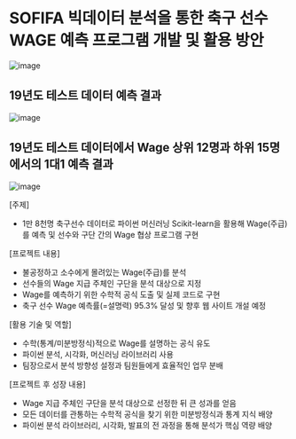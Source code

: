 # SOFIFA 빅데이터 분석을 통한 축구 선수 WAGE 예측 프로그램 개발 및 활용 방안
![image](https://user-images.githubusercontent.com/79948405/120973351-c72dcc80-c7a9-11eb-9313-7675abde8696.png)


## 19년도 테스트 데이터 예측 결과
![image](https://user-images.githubusercontent.com/79948405/120973181-93eb3d80-c7a9-11eb-8718-c7d109891637.png)


## 19년도 테스트 데이터에서 Wage 상위 12명과 하위 15명에서의 1대1 예측 결과
![image](https://user-images.githubusercontent.com/79948405/120973274-ac5b5800-c7a9-11eb-8083-db05924a6af8.png)



[주제]
- 1만 8천명 축구선수 데이터로 파이썬 머신러닝 Scikit-learn을 활용해 
  Wage(주급)를 예측 및 선수와 구단 간의 Wage 협상 프로그램 구현

[프로젝트 내용]
- 불공정하고 소수에게 몰려있는 Wage(주급)를 분석
- 선수들의 Wage 지급 주체인 구단을 분석 대상으로 지정
- Wage를 예측하기 위한 수학적 공식 도출 및 실제 코드로 구현
- 축구 선수 Wage 예측률(=설명력) 95.3% 달성 및 향후 웹 사이트 개설 예정

[활용 기술 및 역할]
- 수학(통계/미분방정식)적으로 Wage를 설명하는 공식 유도
- 파이썬 분석, 시각화, 머신러닝 라이브러리 사용
- 팀장으로서 분석 방향성 설정과 팀원들에게 효율적인 업무 분배

[프로젝트 후 성장 내용]
- Wage 지급 주체인 구단을 분석 대상으로 선정한 뒤 큰 성과를 얻음
- 모든 데이터를 관통하는 수학적 공식을 찾기 위한 미분방정식과 통계 지식 배양
- 파이썬 분석 라이브러리, 시각화, 발표의 전 과정을 통해 분석가 핵심 역량 배양
